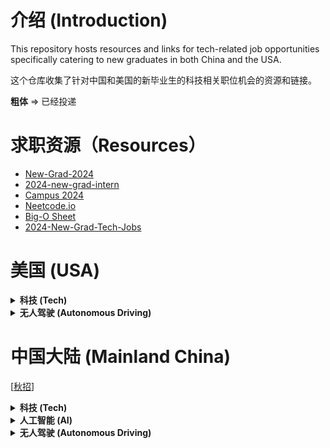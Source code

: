 
# 介绍 (Introduction)

This repository hosts resources and links for tech-related job opportunities specifically catering to new graduates in both China and the USA.

这个仓库收集了针对中国和美国的新毕业生的科技相关职位机会的资源和链接。

**粗体** => 已经投递


# 求职资源（Resources）
- [New-Grad-2024](https://github.com/ReaVNaiL/New-Grad-2024)
- [2024-new-grad-intern](https://github.com/Trident-Development/2024-new-grad-intern)
- [Campus 2024](https://campus2024.top/)  
- [Neetcode.io](https://neetcode.io/)
- [Big-O Sheet](https://github.com/ReaVNaiL/big-o-complexity-cheat-sheet)
- [2024-New-Grad-Tech-Jobs](https://github.com/SimplifyJobs/2024-New-Grad-Tech-Jobs)

# 美国 (USA)

<details>
<summary><strong>科技 (Tech)</strong></summary>

- Amazon
- Google
- Nvidia
- Apple
- Microsoft
- **Intel** [[DS](https://intel.wd1.myworkdayjobs.com/en-us/external/job/US-Arizona-Phoenix/College-Graduate---Data-Science--BS-MS-_JR0247231?utm_source=Simplify)]
- **Tiktok** [[MLE](https://careers.tiktok.com/position/7262978927186282810/detail?spread=5MWH5CQ)]
- Veeva [[ASE](https://careers.veeva.com/job/14066697/associate-software-engineer-seeking-2024-grads-pleasanton-ca/)]
- Gecko Robotics [[SE](https://www.geckorobotics.com/careers/apply?gh_jid=5695200003&gh_src=2f1f94f93us)]
- Roblox [[SE](https://careers.roblox.com/jobs/5221252?gh_jid=5221252&gh_src=da92d0c91)]
- **WeRide.ai** [[SE](https://jobs.lever.co/weride/6ee0e3cc-4f36-4224-a9b9-f5e79247ebef)]
- **Scale.ai** [[MLE](https://scale.com/careers/4305880005)]
- Palantir [[PDSE](https://jobs.lever.co/palantir/8dcdb586-46ae-4f94-9d05-7f1989400049)]
- Sentry.io [[SE](https://boards.greenhouse.io/sentry/jobs/5193895)]
- Qualcomm
- Adobe
- Hitachi
- Instabase
- Expedia
- Zoom
- Tableau
- Wayfair
- Netflix
- ZipRecruiter
- Salesforce
- Meta
- Pinterest
- Snapchat
- IBM
- Cisco
- Databricks
- DeepMind
- Airbnb
- Dropbox
- Uber
- Twitter
- LinkedIn
- Intel
- Oracle
- VMware
- Workday
- HP Inc.
- Roku
- Zillow
- W&B
- Voxel51
- Toyota
- Scale AI
- BOSCH
- Hugging Face
- Sama
- Lambda
- Latitude
- Lightning AI
- Adeia
- Rivian
- Manot
- Kitware
- Dataminr
- Digital Divide Data
- Hulu
- Intuit
- Lyft
- Reddit
- Slack
- Stripe
- Twitch
- Yelp
- Generator Motors
- WSC Sports
- 3dMD
- iMerit
- Activeloop
- Alegion
- Labelbox
- Neural Magic
- Superb AI
- Cogito
- Matterport
- Micron
- Synthetaic
- MathWorks
- Carbon Robotics

</details>

<details>
<summary><strong>无人驾驶 (Autonomous Driving)</strong></summary>
  
- **Applied Intuition** [[Jobs](https://www.appliedintuition.com/careers)]
- Waymo
- Cruise
- Zoox
- Aurora Innovation
- Nuro
- Tesla
- Fyusion
- Woven Planet
- Skydio
- Pony AI
- Qcraft
- Xpeng
- Argo AI
- TuSimple
- Motional
- Wayve
- General Motors Company
- Luminar Technologies
- Torc Robotics
- Embark Technology
- RideCell, Inc.
- Velodyne Lidar
- AEye

</details>



# 中国大陆 (Mainland China)

[[秋招]()]

<details>
<summary><strong>科技 (Tech)</strong></summary>

- **腾讯** [[秋招](https://join.qq.com/post.html?query=p_1)]
- **阿里巴巴** [[秋招](https://talent-holding.alibaba.com/campus/position-list?campusType=freshman&)]
- **阿里淘天** [[秋招](https://talent.taotian.com/campus/home)]
- **阿里达摩院** [[秋招](https://joindamo.alibaba.com/campus/position-list?campusType=freshman&lang=zh)]
- **美团** [[秋招](https://zhaopin.meituan.com/web/position?hiringType=1_1,1_3,1_4)]
- **京东** [[秋招](https://campus.jd.com/#/jobs?to=present&type=present)]
- **华为** [[秋招](https://career.huawei.com/reccampportal/portal5/campus-recruitment.html?jobTypes=2#jobList)]    
- **百度** [[秋招](https://talent.baidu.com/jobs/list?recruitType=GRADUATE)]   
- 拼多多 [[秋招](https://careers.pinduoduo.com/campus/grad)]
- **快手** [[秋招](https://campus.kuaishou.cn/#/campus/jobs?pageNum=1&pageSize=10)]
- 携程  (还未开放）
- 大疆 （网申截止）
- **联想** [[秋招](https://talent.lenovo.com.cn/campus)]
- 美的 (还未开放）
- **小米** [[秋招](https://hr.xiaomi.com/campus)]
- 新浪 [[秋招](https://app.mokahr.com/campus-recruitment/sina/43536#/jobs?page=1&anchorName=jobsList&project%5B0%5D=100060307)]
- 搜狐 [[秋招](https://app.mokahr.com/campus_apply/sohu/5682#/)]   
- **滴滴出行** [[秋招](https://campus.didiglobal.com/campus_apply/didiglobal/96064#/)]
- **字节跳动** [[秋招](https://jobs.bytedance.com/campus/position?keywords=&category=&location=&project=&type=2&job_hot_flag=&current=1&limit=10&functionCategory=&tag=&spread=9RJJHVT)]
- **高德地图** [[秋招](https://talent.amap.com/campus/position-list?campusType=freshman&lang=zh)] 
- **海康威视** [[秋招](https://campushr.hikvision.com/school?schoolType=nozxf)]  
- **OPPO**  [[秋招](https://careers.oppo.com/university/oppo/campus/post?recruitType=Graduate)]
- **哔哩哔哩** [[秋招](https://jobs.bilibili.com/campus/positions?type=3)]  
- **美图** [[秋招](https://campus.meitu.com/campus-recruitment/meitu/54138/#/jobs?zhineng=82990)]
- 荣耀 [[秋招](https://career.hihonor.com/SU60eea919bef57c1023f6fe78/pb/school.html)]
- 京东方 (还未开放）
- **360** [[秋招](https://360campus.zhiye.com/jobs)]

</details>


<details>
<summary><strong>人工智能 (AI)</strong></summary>

- **科大讯飞** [[秋招](https://campus.iflytek.com/official-pc/jobList?index=3)]
- **旷视科技** [[秋招](https://app.mokahr.com/campus-recruitment/mhr/38642?previewKey=df2fc620d48540cf9acd8b2179efb8f5c8dd3f14e1fc444a8b8d16c431778155#/jobs?project=100052317)]
- 商汤科技 (还未开放）
- **依图科技** [[秋招](https://app.mokahr.com/campus_apply/yitu-inc/3700#/)]
- 云从科技 (还未开放）
- 第四范式 [[秋招](https://app.mokahr.com/campus-recruitment/4paradigm/58145#/)]
- 格灵深瞳 [[秋招](https://www.deepglint.com/joinus)]
- 大恒图像 [[秋招](https://www.daheng-imaging.com/index.php?m=content&c=index&a=lists&catid=29&skeyword=&cityid=79)]
- 寒武纪 (还未开放）

</details>

<details>
<summary><strong>无人驾驶 (Autonomous Driving)</strong></summary>

- **小马智行** [[秋招](https://ponyai.jobs.feishu.cn/ponycampus)]
- **文远知行** [[秋招](https://app.mokahr.com/campus_apply/jingchi/2137#/)]
- Momenta (还未开放）
- 地平线 [[秋招](https://wecruit.hotjob.cn/SU64819a4f2f9d2433ba8b043a/pb/custom.html?parentKey=section_0&pageType=customize_section_0#/)]
- 纵目科技 (还未开放）
- 蔚来汽车 [[秋招](https://nio.jobs.feishu.cn/campus/?keywords=&category=&location=&project=7254481820200159547&type=&job_hot_flag=&current=1&limit=10&functionCategory=&tag=&spread=CDRBT29)]
- 小鹏汽车 [[秋招](https://campus.xiaopeng.com/campus_apply/xiaopeng/22/#/)]
- 驭势科技 [[秋招](https://app.mokahr.com/campus_apply/yushi/3773#/)]
- 易控智驾 [[秋招](https://app.mokahr.com/campus-recruitment/eqhr/39786#/)]
- 轻舟智航 (还未开放）
- 毫末智行 [[秋招](https://career.haomoai.com/campus-recruitment/haomo/44789#/jobs?project=100074055)]
- 元戎启行 [[秋招](https://app.mokahr.com/campus_apply/deeproute/6487#/)]
- AutoX[[校招](https://app.mokahr.com/campus_apply/autox/6313#/jobs?location=%E6%B7%B1%E5%9C%B3%E5%B8%82)]

</details>
